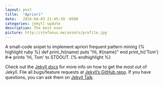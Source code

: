 ```yaml
---
layout: post
title:  "Apriori"
date:   2016-04-03 21:45:39 -0500
categories: jekyll update
description: The best ever
picture: http://stefanus.me/assets/profile.jpg
---
```

A small-code snipet to implement apriori frequent pattern mining
{% highlight ruby %}
def print_hi(name)
  puts "Hi, #{name}"
end
print_hi('Tom')
#=> prints 'Hi, Tom' to STDOUT.
{% endhighlight %}

Check out the [Jekyll docs][jekyll-docs] for more info on how to get the most out of Jekyll. File all bugs/feature requests at [Jekyll’s GitHub repo][jekyll-gh]. If you have questions, you can ask them on [Jekyll Talk][jekyll-talk].

[jekyll-docs]: http://jekyllrb.com/docs/home
[jekyll-gh]:   https://github.com/jekyll/jekyll
[jekyll-talk]: https://talk.jekyllrb.com/
